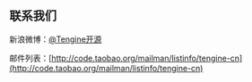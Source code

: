 ## 联系我们

新浪微博：[@Tengine开源](http://weibo.com/taobaotengine)

邮件列表：[http://code.taobao.org/mailman/listinfo/tengine-cn](http://code.taobao.org/mailman/listinfo/tengine-cn)
